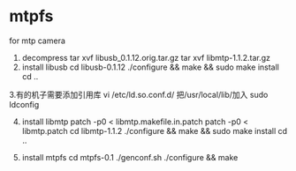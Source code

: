 mtpfs
=====
for mtp camera

1. decompress
tar xvf libusb_0.1.12.orig.tar.gz
tar xvf libmtp-1.1.2.tar.gz 
2. install libusb
cd libusb-0.1.12
./configure && make && sudo make install
cd ..

3.有的机子需要添加引用库
vi /etc/ld.so.conf.d/
把/usr/local/lib/加入
sudo ldconfig

4. install libmtp 
patch -p0 < libmtp.makefile.in.patch
patch -p0 < libmtp.patch
cd libmtp-1.1.2
./configure && make && sudo make install
cd ..

5. install mtpfs
cd mtpfs-0.1
./genconf.sh
./configure && make 

